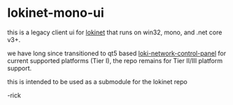 # lokinet-mono-ui
this is a legacy client ui for [lokinet](https://github.com/loki-project/loki-network) that runs on win32, mono, and .net core v3+.

we have long since transitioned to qt5 based [loki-network-control-panel](https://github.com/loki-project/loki-network-control-panel) for current supported platforms (Tier I), the repo remains for Tier II/III platform support.

this is intended to be used as a submodule for the lokinet repo

-rick
